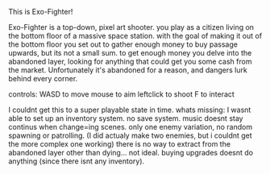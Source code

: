 This is Exo-Fighter!

Exo-Fighter is a top-down, pixel art shooter. you play as a citizen living on the bottom floor of a massive space station. with the goal of making it out of the bottom floor you set out to gather enough money to buy passage upwards, but its not a small sum.
to get enough money you delve into the abandoned layer, looking for anything that could get you some cash from the market. Unfortunately it's abandoned for a reason, and dangers lurk behind every corner.

controls:
  WASD to move
  mouse to aim
  leftclick to shoot
  F to interact

I couldnt get this to a super playable state in time.
whats missing:
  I wasnt able to set up an inventory system.
  no save system.
  music doesnt stay continus when change=ing scenes.
  only one enemy variation, no random spawning or patrolling. (I did actualy make two enemies, but i couldnt get the more complex one working)
  there is no way to extract from the abandoned layer other than dying... not ideal.
  buying upgrades doesnt do anything (since there isnt any inventory).

